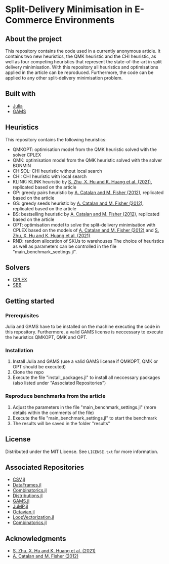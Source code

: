 # Split-Delivery Minimisation in E-Commerce Environments
## About the project
This repository contains the code used in a currently anonymous article. It contains two new heuristics, the QMK heuristic and the CHI heuristic, as well as four competing heuristics that represent the state-of-the-art in split delivery minimisation. With this repository all heuristics and optimisations applied in the article can be reproduced. Furthermore, the code can be applied to any other split-delivery minimisation problem.

## Built with
* [Julia](https://github.com/JuliaLang)
* [GAMS](https://www.gams.com)

## Heuristics
This repository contains the following heuristics:
* QMKOPT: optimisation model from the QMK heuristic solved with the solver CPLEX
* QMK: optimisation model from the QMK heuristic solved with the solver BONMIN
* CHISOL: CHI heuristic without local search
* CHI: CHI heuristic with local search
* KLINK: KLINK heuristic by [S. Zhu, X. Hu and K. Huang et al. (2021)](https://doi.org/10.1016/j.ejor.2020.08.024), replicated based on the article
* GP: greedy pairs heuristic by [A. Catalan and M. Fisher (2012)](https://doi.org/10.2139/ssrn.2166687), replicated based on the article
* GS: greedy seeds heuristic by [A. Catalan and M. Fisher (2012)](https://doi.org/10.2139/ssrn.2166687), replicated based on the article
* BS: bestselling heuristic by [A. Catalan and M. Fisher (2012)](https://doi.org/10.2139/ssrn.2166687), replicated based on the article
* OPT: optimisation model to solve the split-delivery minimisation with CPLEX based on the models of [A. Catalan and M. Fisher (2012)](https://doi.org/10.2139/ssrn.2166687) and [S. Zhu, X. Hu and K. Huang et al. (2021)](https://doi.org/10.1016/j.ejor.2020.08.024)
* RND: random allocation of SKUs to warehouses
The choice of heuristics as well as parameters can be controlled in the file "main_benchmark_seetings.jl".

## Solvers
* [CPLEX](https://www.ibm.com/analytics/cplex-optimizer)
* [SBB](https://www.gams.com/latest/docs/S_SBB.html)

## Getting started
### Prerequisites
Julia and GAMS have to be installed on the machine executing the code in this repository. Furthermore, a valid GAMS license is neccessary to execute the heuristics QMKOPT, QMK and OPT.

### Installation
1. Install Julia and GAMS (use a valid GAMS license if QMKOPT, QMK or OPT should be executed)
1. Clone the repo
2. Execute the file "install_packages.jl" to install all neccessary packages (also listed under "Associated Repositories")

### Reproduce benchmarks from the article
1. Adjust the parameters in the file "main_benchmark_settings.jl" (more details within the comments of the file)
2. Execute the file "main_benchmark_settings.jl" to start the benchmark
3. The results will be saved in the folder "results"

## License
Distributed under the MIT License. See `LICENSE.txt` for more information.

## Associated Repositories
* [CSV.jl](https://github.com/JuliaData/CSV.jl)
* [DataFrames.jl](https://github.com/JuliaData/DataFrames.jl)
* [Combinatorics.jl](https://github.com/JuliaMath/Combinatorics.jl)
* [Distributions.jl](https://github.com/JuliaStats/Distributions.jl)
* [GAMS.jl](https://github.com/JuliaMath/Combinatorics.jl)
* [JuMP.jl](https://github.com/jump-dev/JuMP.jl)
* [Octavian.jl](https://github.com/JuliaLinearAlgebra/Octavian.jl)
* [LoopVectorization.jl](https://github.com/JuliaSIMD/LoopVectorization.jl)
* [Combinatorics.jl](https://github.com/JuliaMath/Combinatorics.jl)

## Acknowledgments

* [S. Zhu, X. Hu and K. Huang et al. (2021)](https://doi.org/10.1016/j.ejor.2020.08.024)
* [A. Catalan and M. Fisher (2012)](https://doi.org/10.2139/ssrn.2166687)
